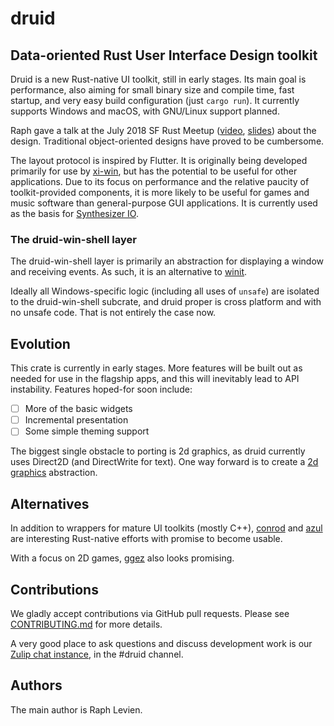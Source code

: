 # druid

## Data-oriented Rust User Interface Design toolkit

Druid is a new Rust-native UI toolkit, still in early stages. Its main
goal is performance, also aiming for small binary size and compile time,
fast startup, and very easy build configuration (just `cargo run`). 
It currently supports Windows and macOS, with GNU/Linux support planned.

Raph gave a talk at the July 2018 SF Rust Meetup ([video][jul-2018-video],
[slides][jul-2018-slides]) about the design. Traditional object-oriented
designs have proved to be cumbersome.

The layout protocol is inspired by Flutter. It is originally being developed
primarily for use by [xi-win], but has the potential to be useful for other
applications. Due to its focus on performance and the relative paucity of
toolkit-provided components, it is more likely to be useful for games and
music software than general-purpose GUI applications. It is currently used
as the basis for [Synthesizer IO].

### The druid-win-shell layer

The druid-win-shell layer is primarily an abstraction for displaying a window
and receiving events. As such, it is an alternative to [winit].

Ideally all Windows-specific logic (including all uses of `unsafe`) are isolated
to the druid-win-shell subcrate, and druid proper is cross platform and with
no unsafe code. That is not entirely the case now.

## Evolution

This crate is currently in early stages. More features will be built out as
needed for use in the flagship apps, and this will inevitably lead to API
instability. Features hoped-for soon include:

  - [ ] More of the basic widgets
  - [ ] Incremental presentation
  - [ ] Some simple theming support

The biggest single obstacle to porting is 2d graphics, as druid currently
uses Direct2D (and DirectWrite for text). One way forward is to create a
[2d graphics] abstraction.

## Alternatives

In addition to wrappers for mature UI toolkits (mostly C++), [conrod]
and [azul] are interesting Rust-native efforts with promise to become usable.

With a focus on 2D games, [ggez] also looks promising.

## Contributions

We gladly accept contributions via GitHub pull requests. Please see [CONTRIBUTING.md] for more details.

A very good place to ask questions and discuss development work is our
[Zulip chat instance], in the #druid channel.

## Authors

The main author is Raph Levien.

[xi-win]: https://github.com/xi-editor/xi-win
[winit]: https://github.com/tomaka/winit
[Synthesizer IO]: https://github.com/raphlinus/synthesizer-io
[jul-2018-video]: https://www.youtube.com/watch?v=4YTfxresvS8
[jul-2018-slides]: https://docs.google.com/presentation/d/1aDTRl5R-icAF38Di-qJ4FzAl3pLlutTKVFcr3mUGgYo/edit?usp=sharing
[2d graphics]: https://raphlinus.github.io/rust/graphics/2018/10/11/2d-graphics.html
[conrod]: https://github.com/PistonDevelopers/conrod
[azul]: https://github.com/maps4print/azul
[ggez]: https://github.com/ggez/ggez
[CONTRIBUTING.md]: CONTRIBUTING.md
[Zulip chat instance]: https://xi.zulipchat.com
